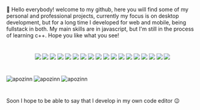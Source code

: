 <p>
👋 Hello everybody! welcome to my github, here you will find some of my personal and professional projects, currently my focus is on desktop development, but for a long time I developed for web and mobile, being fullstack in both. My main skills are in javascript, but I'm still in the process of learning c++. Hope you like what you see!
</p>

#

<div align="center">
<img src="https://img.shields.io/badge/MongoDB-%234ea94b.svg?style=for-the-badge&logo=mongodb&logoColor=white">
<img src="https://img.shields.io/badge/expo-1C1E24?style=for-the-badge&logo=expo&logoColor=#D04A37">
<img src="https://img.shields.io/badge/Socket.io-black?style=for-the-badge&logo=socket.io&badgeColor=010101">
<img src="https://img.shields.io/badge/react-%2320232a.svg?style=for-the-badge&logo=react&logoColor=%2361DAFB">
<img src="https://img.shields.io/badge/react_native-%2320232a.svg?style=for-the-badge&logo=react&logoColor=%2361DAFB">
<img src="https://img.shields.io/badge/node.js-6DA55F?style=for-the-badge&logo=node.js&logoColor=white">
<img src="https://img.shields.io/badge/Next-black?style=for-the-badge&logo=next.js&logoColor=white">
<img src="https://img.shields.io/badge/nestjs-%23E0234E.svg?style=for-the-badge&logo=nestjs&logoColor=white">
<img src="https://img.shields.io/badge/Flutter-%2302569B.svg?style=for-the-badge&logo=Flutter&logoColor=white">
<img src="https://img.shields.io/badge/Electron-191970?style=for-the-badge&logo=Electron&logoColor=white">
<img src="https://img.shields.io/badge/vercel-%23000000.svg?style=for-the-badge&logo=vercel&logoColor=white">
<img src="https://img.shields.io/badge/sublime_text-%23575757.svg?style=for-the-badge&logo=sublime-text&logoColor=important">
<img src="https://img.shields.io/badge/c++-%2300599C.svg?style=for-the-badge&logo=c%2B%2B&logoColor=white">
<img src="https://img.shields.io/badge/dart-%230175C2.svg?style=for-the-badge&logo=dart&logoColor=white">
<img src="https://img.shields.io/badge/html5-%23E34F26.svg?style=for-the-badge&logo=html5&logoColor=white">
<img src="https://img.shields.io/badge/javascript-%23323330.svg?style=for-the-badge&logo=javascript&logoColor=%23F7DF1E">
<img src="https://img.shields.io/badge/typescript-%23007ACC.svg?style=for-the-badge&logo=typescript&logoColor=white">
<img src="https://img.shields.io/badge/Fedora-294172?style=for-the-badge&logo=fedora&logoColor=white">
</div>


#

<div>
<img src="https://github-readme-stats.vercel.app/api?username=apozinn&show_icons=true&theme=dark&count_private=true&bg_color=8400ff&text_color=fff" alt="apozinn" />

<img src="https://github-readme-stats.vercel.app/api/top-langs/?username=apozinn&theme=dark&count_private=true&exclude_repo=discord-bot-cpp&bg_color=8400ff&text_color=fff&layout=compact" alt="apozinn" />

<img src="http://github-readme-streak-stats.herokuapp.com?user=apozinn&theme=rose&mode=weekly&background=8400FF&sideLabels=FFFFFF&stroke=FFFFFF&ring=FFFFFF&currStreakNum=FFFFFF&border=FFFFFF&fire=FFFFFF&sideNums=FFFFFF&currStreakLabel=FFFFFF&dates=FFFFFF" alt="apozinn" />
</div>

#

<p>Soon I hope to be able to say that I develop in my own code editor 😉</p>
